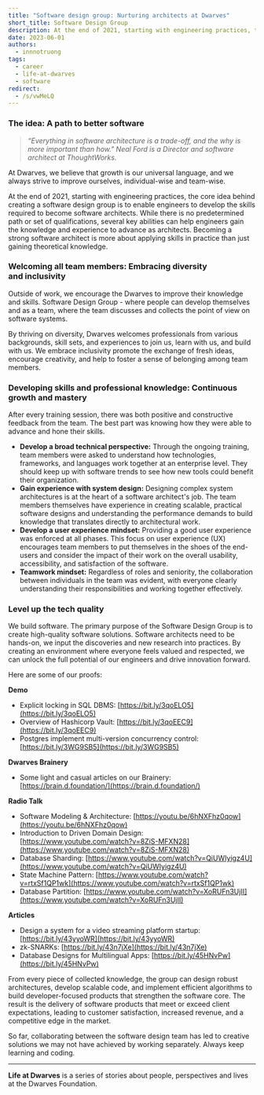 ```yaml
---
title: "Software design group: Nurturing architects at Dwarves"
short_title: Software Design Group
description: At the end of 2021, starting with engineering practices, the core idea behind creating a software design group is to enable engineers to develop the skills required to become software architects.
date: 2023-06-01
authors:
  - innnotruong
tags:
  - career
  - life-at-dwarves
  - software
redirect:
  - /s/vwMeLQ
---
```


### The idea: A path to better software

> _“Everything in software architecture is a trade-off, and the why is more important than how." Neal Ford is a Director and software architect at ThoughtWorks._

At Dwarves, we believe that growth is our universal language, and we always strive to improve ourselves, individual-wise and team-wise.

At the end of 2021, starting with engineering practices, the core idea behind creating a software design group is to enable engineers to develop the skills required to become software architects. While there is no predetermined path or set of qualifications, several key abilities can help engineers gain the knowledge and experience to advance as architects. Becoming a strong software architect is more about applying skills in practice than just gaining theoretical knowledge.

### Welcoming all team members: Embracing diversity and inclusivity

Outside of work, we encourage the Dwarves to improve their knowledge and skills. Software Design Group - where people can develop themselves and as a team, where the team discusses and collects the point of view on software systems.

By thriving on diversity, Dwarves welcomes professionals from various backgrounds, skill sets, and experiences to join us, learn with us, and build with us. We embrace inclusivity promote the exchange of fresh ideas, encourage creativity, and help to foster a sense of belonging among team members.

### Developing skills and professional knowledge: Continuous growth and mastery

After every training session, there was both positive and constructive feedback from the team. The best part was knowing how they were able to advance and hone their skills.

- **Develop a broad technical perspective:** Through the ongoing training, team members were asked to understand how technologies, frameworks, and languages work together at an enterprise level. They should keep up with software trends to see how new tools could benefit their organization.
- **Gain experience with system design:** Designing complex system architectures is at the heart of a software architect's job. The team members themselves have experience in creating scalable, practical software designs and understanding the performance demands to build knowledge that translates directly to architectural work.
- **Develop a user experience mindset:** Providing a good user experience was enforced at all phases. This focus on user experience (UX) encourages team members to put themselves in the shoes of the end-users and consider the impact of their work on the overall usability, accessibility, and satisfaction of the software.
- **Teamwork mindset:** Regardless of roles and seniority, the collaboration between individuals in the team was evident, with everyone clearly understanding their responsibilities and working together effectively.

### Level up the tech quality

We build software. The primary purpose of the Software Design Group is to create high-quality software solutions. Software architects need to be hands-on, we input the discoveries and new research into practices. By creating an environment where everyone feels valued and respected, we can unlock the full potential of our engineers and drive innovation forward.

Here are some of our proofs:

**Demo**

- Explicit locking in SQL DBMS: [https://bit.ly/3qoELO5](https://bit.ly/3qoELO5)
- Overview of Hashicorp Vault: [https://bit.ly/3qoEEC9](https://bit.ly/3qoEEC9)
- Postgres implement multi-version concurrency control: [https://bit.ly/3WG9SB5](https://bit.ly/3WG9SB5)

**Dwarves Brainery**

- Some light and casual articles on our Brainery: [https://brain.d.foundation/](https://brain.d.foundation/)

**Radio Talk**

- Software Modeling & Architecture: [https://youtu.be/6hNXFhz0qow](https://youtu.be/6hNXFhz0qow)
- Introduction to Driven Domain Design: [https://www.youtube.com/watch?v=8ZiS-MFXN28](https://www.youtube.com/watch?v=8ZiS-MFXN28)
- Database Sharding: [https://www.youtube.com/watch?v=QiUWIyigz4U](https://www.youtube.com/watch?v=QiUWIyigz4U)
- State Machine Pattern: [https://www.youtube.com/watch?v=rtxSf1QP1wk](https://www.youtube.com/watch?v=rtxSf1QP1wk)
- Database Partition: [https://www.youtube.com/watch?v=XoRUFn3UjII](https://www.youtube.com/watch?v=XoRUFn3UjII)

**Articles**

- Design a system for a video streaming platform startup: [https://bit.ly/43yyoWR](https://bit.ly/43yyoWR)
- zk-SNARKs: [https://bit.ly/43n7jXe](https://bit.ly/43n7jXe)
- Database Designs for Multilingual Apps: [https://bit.ly/45HNvPw](https://bit.ly/45HNvPw)

From every piece of collected knowledge, the group can design robust architectures, develop scalable code, and implement efficient algorithms to build developer-focused products that strengthen the software core. The result is the delivery of software products that meet or exceed client expectations, leading to customer satisfaction, increased revenue, and a competitive edge in the market.

So far, collaborating between the software design team has led to creative solutions we may not have achieved by working separately. Always keep learning and coding.

---

**Life at Dwarves** is a series of stories about people, perspectives and lives at the Dwarves Foundation.
